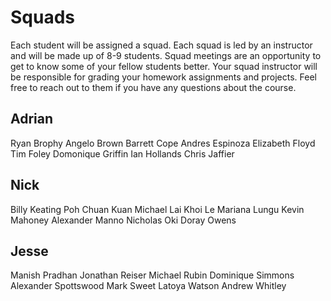 # Squads

Each student will be assigned a squad. Each squad is led by an instructor and will be made up of 8-9 students. Squad meetings are an opportunity to get to know some of your fellow students better. Your squad instructor will be responsible for grading your homework assignments and projects. Feel free to reach out to them if you have any questions about the course.

## Adrian

Ryan Brophy
Angelo Brown
Barrett	Cope
Andres Espinoza
Elizabeth Floyd
Tim Foley
Domonique	Griffin
Ian	Hollands
Chris	Jaffier

## Nick

Billy	Keating
Poh Chuan Kuan
Michael	Lai
Khoi Le
Mariana	Lungu
Kevin Mahoney
Alexander	Manno
Nicholas Oki
Doray	Owens

## Jesse

Manish Pradhan
Jonathan Reiser
Michael	Rubin
Dominique	Simmons
Alexander Spottswood
Mark Sweet
Latoya Watson
Andrew Whitley
